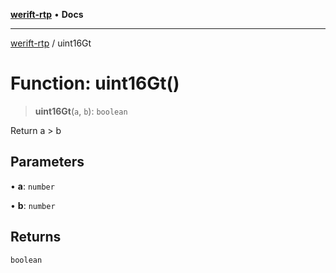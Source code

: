 [**werift-rtp**](../README.md) • **Docs**

***

[werift-rtp](../globals.md) / uint16Gt

# Function: uint16Gt()

> **uint16Gt**(`a`, `b`): `boolean`

Return a > b

## Parameters

• **a**: `number`

• **b**: `number`

## Returns

`boolean`
